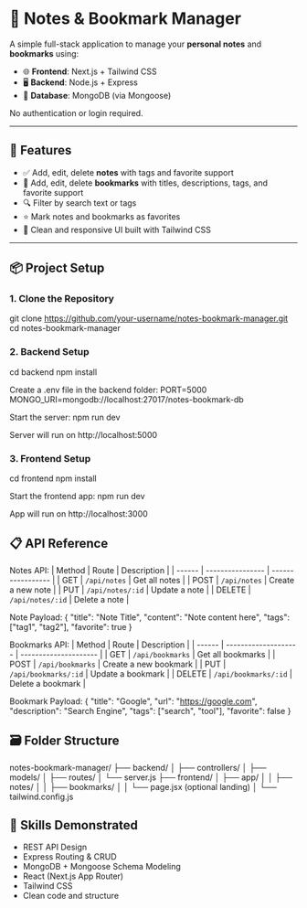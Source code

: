 # 📝 Notes & Bookmark Manager

A simple full-stack application to manage your **personal notes** and **bookmarks** using:

- 🌐 **Frontend**: Next.js + Tailwind CSS
- 🖥️ **Backend**: Node.js + Express
- 💾 **Database**: MongoDB (via Mongoose)

No authentication or login required.

---

## 🔧 Features

- ✅ Add, edit, delete **notes** with tags and favorite support
- 🔖 Add, edit, delete **bookmarks** with titles, descriptions, tags, and favorite support
- 🔍 Filter by search text or tags
- ⭐ Mark notes and bookmarks as favorites
- 🎨 Clean and responsive UI built with Tailwind CSS

---

## 📦 Project Setup

### 1. Clone the Repository

git clone https://github.com/your-username/notes-bookmark-manager.git
cd notes-bookmark-manager

### 2. Backend Setup

cd backend
npm install

Create a .env file in the backend folder:
PORT=5000
MONGO_URI=mongodb://localhost:27017/notes-bookmark-db

Start the server:
npm run dev

Server will run on http://localhost:5000

### 3. Frontend Setup

cd frontend
npm install

Start the frontend app:
npm run dev

App will run on http://localhost:3000

## 📋 API Reference

Notes API:
| Method | Route            | Description       |
| ------ | ---------------- | ----------------- |
| GET    | `/api/notes`     | Get all notes     |
| POST   | `/api/notes`     | Create a new note |
| PUT    | `/api/notes/:id` | Update a note     |
| DELETE | `/api/notes/:id` | Delete a note     |

Note Payload:
{
  "title": "Note Title",
  "content": "Note content here",
  "tags": ["tag1", "tag2"],
  "favorite": true
}

Bookmarks API:
| Method | Route                | Description           |
| ------ | -------------------- | --------------------- |
| GET    | `/api/bookmarks`     | Get all bookmarks     |
| POST   | `/api/bookmarks`     | Create a new bookmark |
| PUT    | `/api/bookmarks/:id` | Update a bookmark     |
| DELETE | `/api/bookmarks/:id` | Delete a bookmark     |

Bookmark Payload:
{
  "title": "Google",
  "url": "https://google.com",
  "description": "Search Engine",
  "tags": ["search", "tool"],
  "favorite": false
}

## 🗃️ Folder Structure
notes-bookmark-manager/
├── backend/
│   ├── controllers/
│   ├── models/
│   ├── routes/
│   └── server.js
├── frontend/
│   ├── app/
│   │   ├── notes/
│   │   ├── bookmarks/
│   │   └── page.jsx (optional landing)
│   └── tailwind.config.js

## 🧠 Skills Demonstrated

- REST API Design
- Express Routing & CRUD
- MongoDB + Mongoose Schema Modeling
- React (Next.js App Router)
- Tailwind CSS
- Clean code and structure






